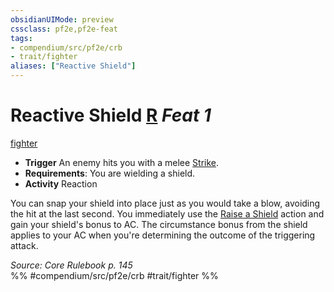 ```yaml
---
obsidianUIMode: preview
cssclass: pf2e,pf2e-feat
tags:
- compendium/src/pf2e/crb
- trait/fighter
aliases: ["Reactive Shield"]
---
```

# Reactive Shield  [R](rules/core-rulebook/chapter-9-playing-the-game.md#Actions "Reaction") *Feat 1*  
[fighter](rules/traits/fighter.md "Fighter Class Trait")  

- **Trigger** An enemy hits you with a melee [Strike](rules/actions/strike.md).
- **Requirements**: You are wielding a shield.
- **Activity** Reaction

You can snap your shield into place just as you would take a blow, avoiding the hit at the last second. You immediately use the [Raise a Shield](rules/actions/raise-a-shield.md) action and gain your shield's bonus to AC. The circumstance bonus from the shield applies to your AC when you're determining the outcome of the triggering attack.

*Source: Core Rulebook p. 145*  
%% #compendium/src/pf2e/crb #trait/fighter %%